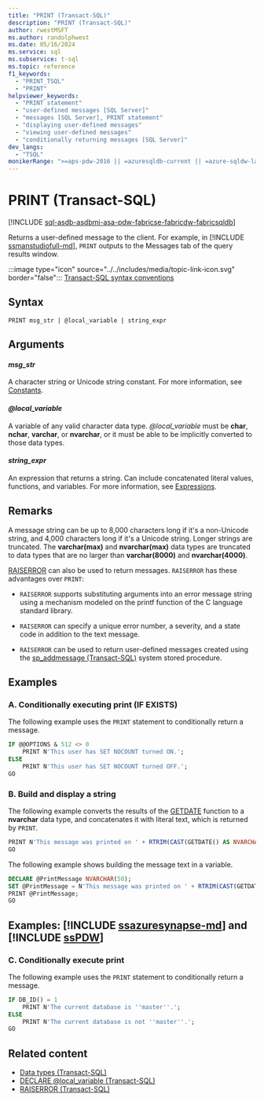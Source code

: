 ```yaml
---
title: "PRINT (Transact-SQL)"
description: "PRINT (Transact-SQL)"
author: rwestMSFT
ms.author: randolphwest
ms.date: 05/16/2024
ms.service: sql
ms.subservice: t-sql
ms.topic: reference
f1_keywords:
  - "PRINT_TSQL"
  - "PRINT"
helpviewer_keywords:
  - "PRINT statement"
  - "user-defined messages [SQL Server]"
  - "messages [SQL Server], PRINT statement"
  - "displaying user-defined messages"
  - "viewing user-defined messages"
  - "conditionally returning messages [SQL Server]"
dev_langs:
  - "TSQL"
monikerRange: ">=aps-pdw-2016 || =azuresqldb-current || =azure-sqldw-latest || >=sql-server-2016 || >=sql-server-linux-2017 || =azuresqldb-mi-current || =fabric"
---
```


# PRINT (Transact-SQL)

[!INCLUDE [sql-asdb-asdbmi-asa-pdw-fabricse-fabricdw-fabricsqldb](../../includes/applies-to-version/sql-asdb-asdbmi-asa-pdw-fabricse-fabricdw-fabricsqldb.md)]

Returns a user-defined message to the client. For example, in [!INCLUDE [ssmanstudiofull-md](../../includes/ssmanstudiofull-md.md)], `PRINT` outputs to the Messages tab of the query results window.

:::image type="icon" source="../../includes/media/topic-link-icon.svg" border="false"::: [Transact-SQL syntax conventions](../../t-sql/language-elements/transact-sql-syntax-conventions-transact-sql.md)

## Syntax

```syntaxsql
PRINT msg_str | @local_variable | string_expr
```

## Arguments

#### *msg_str*

A character string or Unicode string constant. For more information, see [Constants](../data-types/constants-transact-sql.md).

#### *@local_variable*

A variable of any valid character data type. *@local_variable* must be **char**, **nchar**, **varchar**, or **nvarchar**, or it must be able to be implicitly converted to those data types.

#### *string_expr*

An expression that returns a string. Can include concatenated literal values, functions, and variables. For more information, see [Expressions](expressions-transact-sql.md).

## Remarks

A message string can be up to 8,000 characters long if it's a non-Unicode string, and 4,000 characters long if it's a Unicode string. Longer strings are truncated. The **varchar(max)** and **nvarchar(max)** data types are truncated to data types that are no larger than **varchar(8000)** and **nvarchar(4000)**.

[RAISERROR](raiserror-transact-sql.md) can also be used to return messages. `RAISERROR` has these advantages over `PRINT`:

- `RAISERROR` supports substituting arguments into an error message string using a mechanism modeled on the printf function of the C language standard library.

- `RAISERROR` can specify a unique error number, a severity, and a state code in addition to the text message.

- `RAISERROR` can be used to return user-defined messages created using the [sp_addmessage (Transact-SQL)](../../relational-databases/system-stored-procedures/sp-addmessage-transact-sql.md) system stored procedure.

## Examples

### A. Conditionally executing print (IF EXISTS)

The following example uses the `PRINT` statement to conditionally return a message.

```sql
IF @@OPTIONS & 512 <> 0
    PRINT N'This user has SET NOCOUNT turned ON.';
ELSE
    PRINT N'This user has SET NOCOUNT turned OFF.';
GO
```

### B. Build and display a string

The following example converts the results of the [GETDATE](../functions/getdate-transact-sql.md) function to a **nvarchar** data type, and concatenates it with literal text, which is returned by `PRINT`.

```sql
PRINT N'This message was printed on ' + RTRIM(CAST(GETDATE() AS NVARCHAR(30))) + N'.';
GO
```

The following example shows building the message text in a variable.

```sql
DECLARE @PrintMessage NVARCHAR(50);
SET @PrintMessage = N'This message was printed on ' + RTRIM(CAST(GETDATE() AS NVARCHAR(30))) + N'.';
PRINT @PrintMessage;
GO
```

## Examples: [!INCLUDE [ssazuresynapse-md](../../includes/ssazuresynapse-md.md)] and [!INCLUDE [ssPDW](../../includes/sspdw-md.md)]

### C. Conditionally execute print

The following example uses the `PRINT` statement to conditionally return a message.

```sql
IF DB_ID() = 1
    PRINT N'The current database is ''master''.';
ELSE
    PRINT N'The current database is not ''master''.';
GO
```

## Related content

- [Data types (Transact-SQL)](../data-types/data-types-transact-sql.md)
- [DECLARE @local_variable (Transact-SQL)](declare-local-variable-transact-sql.md)
- [RAISERROR (Transact-SQL)](raiserror-transact-sql.md)

